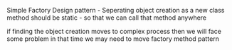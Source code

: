 Simple Factory Design pattern - Seperating object creation as a new class
method should be static - so that we can call that method anywhere

if finding the object creation moves to complex process then we will face some problem
in that time we may need to move factory method pattern
